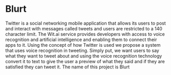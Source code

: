 # Blurt
Twitter is a social networking mobile application that allows its users to post and interact with messages called tweets and users are restricted to a 140 character limit. The Wit.ai service provides developers with access to voice recognition and artificial intelligence and enabling them to connect their apps to it. Using the concept of how Twitter is used we propose a system that uses voice recognition in tweeting. Simply put, we want users to say what they want to tweet about and using the voice recognition technology convert it to text to give the user a preview of what they said and if they are satisfied they can tweet it. The name of this project is Blurt
